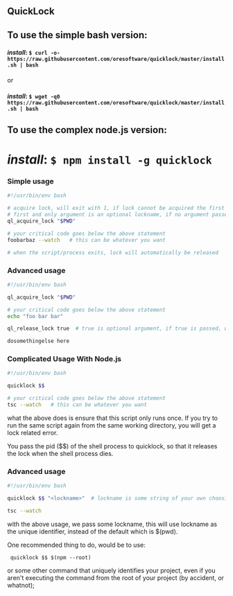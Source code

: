 

## QuickLock

## To use the simple bash version:

#### <i>install</i>: `$ curl -o- https://raw.githubusercontent.com/oresoftware/quicklock/master/install.sh | bash`

or

#### <i>install</i>: `$ wget -q0 https://raw.githubusercontent.com/oresoftware/quicklock/master/install.sh | bash`

## To use the complex node.js version:

# <i>install</i>: `$ npm install -g quicklock`


### Simple usage

```bash
#!/usr/bin/env bash

# acquire lock, will exit with 1, if lock cannot be acquired the first time
# first and only argument is an optional lockname, if no argument passed, $PWD will be used
ql_acquire_lock "$PWD"  

# your critical code goes below the above statement
foobarbaz --watch   # this can be whatever you want

# when the script/process exits, lock will automatically be released

```

### Advanced usage

```bash
#!/usr/bin/env bash

ql_acquire_lock "$PWD" 

# your critical code goes below the above statement
echo "foo bar bar"

ql_release_lock true  # true is optional argument, if true is passed, will exit on failure to release lock

dosomethingelse here


```

### Complicated Usage With Node.js

```bash
#!/usr/bin/env bash

quicklock $$

# your critical code goes below the above statement
tsc --watch   # this can be whatever you want

```

what the above does is ensure that this script only runs once. If you try to run 
the same script again from the same working directory, you will get a lock related error.

You pass the pid ($$) of the shell process to quicklock, so that it releases the lock
when the shell process dies.


### Advanced usage

```bash
#!/usr/bin/env bash

quicklock $$ "<lockname>"  # lockname is some string of your own choosing

tsc --watch

```

with the above usage, we pass some lockname, this will use lockname as the unique identifier,
instead of the default which is $(pwd).

One recommended thing to do, would be to use:

``` quicklock $$ $(npm --root)```


or some other command that uniquely identifies your project, 
even if you aren't executing the command from
the root of your project (by accident, or whatnot);


